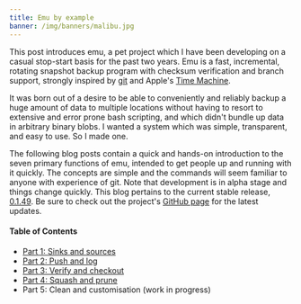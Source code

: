 ```yaml
---
title: Emu by example
banner: /img/banners/malibu.jpg
---
```


This post introduces emu, a pet project which I have been developing
on a casual stop-start basis for the past two years. Emu is a fast,
incremental, rotating snapshot backup program with checksum
verification and branch support, strongly inspired by
[git](http://git-scm.com/) and Apple's
[Time Machine](http://support.apple.com/kb/HT1427).

It was born out of a desire to be able to conveniently and reliably
backup a huge amount of data to multiple locations without having to
resort to extensive and error prone bash scripting, and which didn't
bundle up data in arbitrary binary blobs. I wanted a system which was
simple, transparent, and easy to use. So I made one.

The following blog posts contain a quick and hands-on introduction to
the seven primary functions of emu, intended to get people up and
running with it quickly. The concepts are simple and the commands will
seem familiar to anyone with experience of git. Note that development
is in alpha stage and things change quickly. This blog pertains to the
current stable release,
[0.1.49](https://github.com/ChrisCummins/emu/releases/tag/0.1.49). Be
sure to check out the project's
[GitHub page](https://github.com/ChrisCummins/emu) for the latest
updates.

#### Table of Contents

 * [Part 1: Sinks and sources](/2014/emu-by-example-1/)
 * [Part 2: Push and log](/2014/emu-by-example-2/)
 * [Part 3: Verify and checkout](/2014/emu-by-example-3/)
 * [Part 4: Squash and prune](/2014/emu-by-example-4/)
 * Part 5: Clean and customisation (work in progress)
